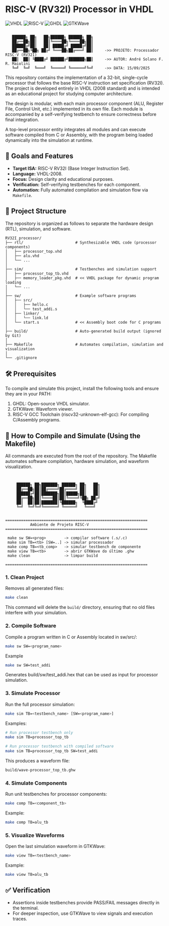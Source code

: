# RISC-V (RV32I) Processor in VHDL

![VHDL](https://img.shields.io/badge/VHDL-2008-blue?style=for-the-badge&logo=vhdl)
![RISC-V](https://img.shields.io/badge/ISA-RISC--V%20RV32I-yellow?style=for-the-badge&logo=riscv)
![GHDL](https://img.shields.io/badge/Simulator-GHDL-green?style=for-the-badge&logo=ghdl)
![GTKWave](https://img.shields.io/badge/Waveform-GTKWave-9cf?style=for-the-badge&logo=gtkwave)


```

   ██████╗ ██╗   ██╗██████╗ ██████╗ ██╗
   ██╔══██╗██║   ██║╚════██╗╚════██╗██║
   ██████╔╝██║   ██║ █████╔╝ █████╔╝██║
   ██╔══██╗╚██╗ ██╔╝ ╚═══██╗██╔═══╝ ██║     ->> PROJETO: Processador RISC-V (RV32I) 
   ██║  ██║ ╚████╔╝ ██████╔╝███████╗██║     ->> AUTOR: André Solano F. R. Maiolini 
   ╚═╝  ╚═╝  ╚═══╝  ╚═════╝ ╚══════╝╚═╝     ->> DATA: 15/09/2025

```

This repository contains the implementation of a 32-bit, single-cycle processor that follows the base RISC-V instruction set specification (RV32I). The project is developed entirely in VHDL (2008 standard) and is intended as an educational project for studying computer architecture.

The design is modular, with each main processor component (ALU, Register File, Control Unit, etc.) implemented in its own file. Each module is accompanied by a self-verifying testbench to ensure correctness before final integration.

A top-level processor entity integrates all modules and can execute software compiled from C or Assembly, with the program being loaded dynamically into the simulation at runtime.

## 🎯 Goals and Features

* **Target ISA:** RISC-V RV32I (Base Integer Instruction Set).
* **Language:** VHDL-2008.
* **Focus:** Design clarity and educational purposes.
* **Verification:** Self-verifying testbenches for each component.
* **Automation:** Fully automated compilation and simulation flow via `Makefile`.

## 📂 Project Structure

The repository is organized as follows to separate the hardware design (RTL), simulation, and software.

```text
RV32I_processor/
├── rtl/                       # Synthesizable VHDL code (processor components)
│   ├── processor_top.vhd
│   ├── alu.vhd
│   └── ...
│
├── sim/                       # Testbenches and simulation support
│   ├── processor_top_tb.vhd
│   ├── memory_loader_pkg.vhd  # << VHDL package for dynamic program loading
│   └── ...
│
├── sw/                        # Example software programs
│   ├── src/
│   │   ├── hello.c
│   │   └── test_addi.s
│   ├── linker/
│   │   └── link.ld
│   └── start.s                # << Assembly boot code for C programs
│
├── build/                     # Auto-generated build output (ignored by Git)
│
├── Makefile                   # Automates compilation, simulation and visualization
│
└── .gitignore
```

## 🛠️ Prerequisites
To compile and simulate this project, install the following tools and ensure they are in your PATH:

1. GHDL: Open-source VHDL simulator.
2. GTKWave: Waveform viewer.
3. RISC-V GCC Toolchain (riscv32-unknown-elf-gcc): For compiling C/Assembly programs.

## 🚀 How to Compile and Simulate (Using the Makefile)

All commands are executed from the root of the repository. The Makefile automates software compilation, hardware simulation, and waveform visualization.

```


     ██████╗ ██╗███████╗ ██████╗ ██╗   ██╗
     ██╔══██╗██║██╔════╝██╔════╝ ██║   ██║
     ██████╔╝██║███████╗██║█████╗██║   ██║
     ██╔══██╗██║╚════██║██║╚════╝╚██╗ ██╔╝
     ██║  ██║██║███████║╚██████╗  ╚████╔╝
     ╚═╝  ╚═╝╚═╝╚══════╝ ╚═════╝   ╚═══╝


===============================================================
           Ambiente de Projeto RISC-V
===============================================================

 make sw SW=<prog>        -> compilar software (.s/.c)
 make sim TB=<tb> [SW=..] -> simular processador
 make comp TB=<tb_comp>   -> simular testbench de componente
 make view TB=<tb>        -> abrir GTKWave do último .ghw
 make clean               -> limpar build

===============================================================
```

### 1. Clean Project
Removes all generated files:
```bash
make clean
```
This command will delete the `build/` directory, ensuring that no old files interfere with your simulation.

### 2. Compile Software

Compile a program written in C or Assembly located in sw/src/:
```bash
make sw SW=<program_name>
```
Example
```bash
make sw SW=test_addi
```

Generates build/sw/test_addi.hex that can be used as input for processor simulation.

### 3. Simulate Processor

Run the full processor simulation:

```bash
make sim TB=<testbench_name> [SW=<program_name>]
```

Examples:
```bash
# Run processor testbench only
make sim TB=processor_top_tb

# Run processor testbench with compiled software
make sim TB=processor_top_tb SW=test_addi
```

This produces a waveform file:
```bash
build/wave-processor_top_tb.ghw
```

### 4. Simulate Components

Run unit testbenches for processor components:
```bash
make comp TB=<component_tb>
```
Example:
```bash
make comp TB=alu_tb
```

### 5. Visualize Waveforms

Open the last simulation waveform in GTKWave:
```bash
make view TB=<testbench_name>
```
Example:
```bash
make view TB=alu_tb
```

## ✅ Verification
- Assertions inside testbenches provide PASS/FAIL messages directly in the terminal.
- For deeper inspection, use GTKWave to view signals and execution traces.

